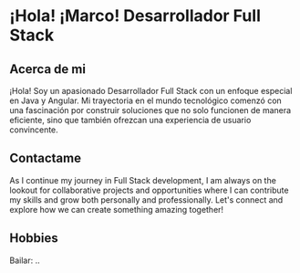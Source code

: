 # ¡Hola! ¡Marco! Desarrollador Full Stack

## Acerca de mi

¡Hola! Soy un apasionado Desarrollador Full Stack con un enfoque especial en Java y Angular. Mi trayectoria en el mundo tecnológico comenzó con una fascinación por construir soluciones que no solo funcionen de manera eficiente, sino que también ofrezcan una experiencia de usuario convincente.

## Contactame

As I continue my journey in Full Stack development, I am always on the lookout for collaborative projects and opportunities where I can contribute my skills and grow both personally and professionally. Let's connect and explore how we can create something amazing together!

## Hobbies

Bailar: ..
